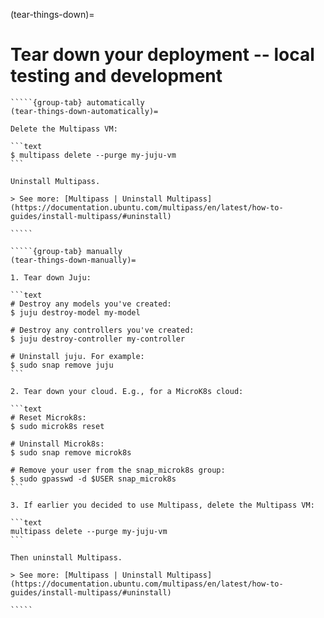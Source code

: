 (tear-things-down)=
# Tear down your deployment -- local testing and development

``````{tabs}
`````{group-tab} automatically
(tear-things-down-automatically)=

Delete the Multipass VM:

```text
$ multipass delete --purge my-juju-vm
```

Uninstall Multipass.

> See more: [Multipass | Uninstall Multipass](https://documentation.ubuntu.com/multipass/en/latest/how-to-guides/install-multipass/#uninstall)

`````

`````{group-tab} manually
(tear-things-down-manually)=

1. Tear down Juju:

```text
# Destroy any models you've created:
$ juju destroy-model my-model

# Destroy any controllers you've created:
$ juju destroy-controller my-controller

# Uninstall juju. For example:
$ sudo snap remove juju
```

2. Tear down your cloud. E.g., for a MicroK8s cloud:

```text
# Reset Microk8s:
$ sudo microk8s reset

# Uninstall Microk8s:
$ sudo snap remove microk8s

# Remove your user from the snap_microk8s group:
$ sudo gpasswd -d $USER snap_microk8s
```

3. If earlier you decided to use Multipass, delete the Multipass VM:

```text
multipass delete --purge my-juju-vm
```

Then uninstall Multipass.

> See more: [Multipass | Uninstall Multipass](https://documentation.ubuntu.com/multipass/en/latest/how-to-guides/install-multipass/#uninstall)

`````

``````